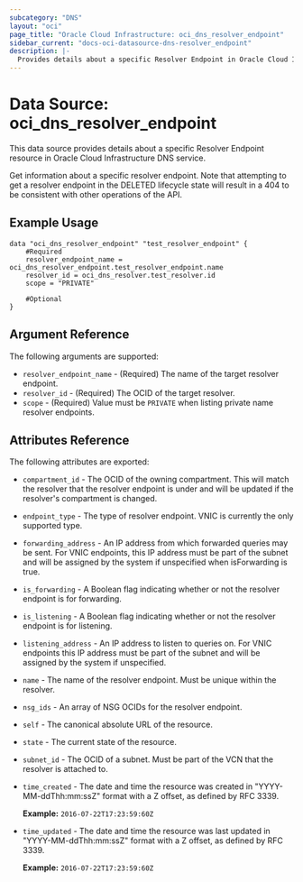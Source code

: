 ```yaml
---
subcategory: "DNS"
layout: "oci"
page_title: "Oracle Cloud Infrastructure: oci_dns_resolver_endpoint"
sidebar_current: "docs-oci-datasource-dns-resolver_endpoint"
description: |-
  Provides details about a specific Resolver Endpoint in Oracle Cloud Infrastructure DNS service
---
```


# Data Source: oci_dns_resolver_endpoint
This data source provides details about a specific Resolver Endpoint resource in Oracle Cloud Infrastructure DNS service.

Get information about a specific resolver endpoint. Note that attempting to get a resolver endpoint
in the DELETED lifecycle state will result in a 404 to be consistent with other operations of the API.


## Example Usage

```hcl
data "oci_dns_resolver_endpoint" "test_resolver_endpoint" {
	#Required
	resolver_endpoint_name = oci_dns_resolver_endpoint.test_resolver_endpoint.name
	resolver_id = oci_dns_resolver.test_resolver.id
	scope = "PRIVATE"

	#Optional
}
```

## Argument Reference

The following arguments are supported:

* `resolver_endpoint_name` - (Required) The name of the target resolver endpoint.
* `resolver_id` - (Required) The OCID of the target resolver.
* `scope` - (Required) Value must be `PRIVATE` when listing private name resolver endpoints.


## Attributes Reference

The following attributes are exported:

* `compartment_id` - The OCID of the owning compartment. This will match the resolver that the resolver endpoint is under and will be updated if the resolver's compartment is changed. 
* `endpoint_type` - The type of resolver endpoint. VNIC is currently the only supported type. 
* `forwarding_address` - An IP address from which forwarded queries may be sent. For VNIC endpoints, this IP address must be part of the subnet and will be assigned by the system if unspecified when isForwarding is true. 
* `is_forwarding` - A Boolean flag indicating whether or not the resolver endpoint is for forwarding. 
* `is_listening` - A Boolean flag indicating whether or not the resolver endpoint is for listening. 
* `listening_address` - An IP address to listen to queries on. For VNIC endpoints this IP address must be part of the subnet and will be assigned by the system if unspecified. 
* `name` - The name of the resolver endpoint. Must be unique within the resolver. 
* `nsg_ids` - An array of NSG OCIDs for the resolver endpoint. 
* `self` - The canonical absolute URL of the resource.
* `state` - The current state of the resource.
* `subnet_id` - The OCID of a subnet. Must be part of the VCN that the resolver is attached to.
* `time_created` - The date and time the resource was created in "YYYY-MM-ddThh:mm:ssZ" format with a Z offset, as defined by RFC 3339.

	**Example:** `2016-07-22T17:23:59:60Z` 
* `time_updated` - The date and time the resource was last updated in "YYYY-MM-ddThh:mm:ssZ" format with a Z offset, as defined by RFC 3339.

	**Example:** `2016-07-22T17:23:59:60Z` 

